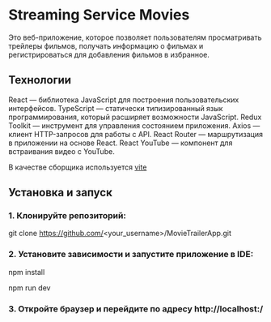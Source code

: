 # Streaming Service Movies

Это веб-приложение, которое позволяет пользователям просматривать трейлеры фильмов, получать информацию о фильмах и регистрироваться для добавления фильмов в избранное.

## Технологии

React — библиотека JavaScript для построения пользовательских интерфейсов.
TypeScript — статически типизированный язык программирования, который расширяет возможности JavaScript.
Redux Toolkit — инструмент для управления состоянием приложения.
Axios — клиент HTTP-запросов для работы с API.
React Router — маршрутизация в приложении на основе React.
React YouTube — компонент для встраивания видео с YouTube.

В качестве сборщика используется [vite](https://vitejs.dev/)

## Установка и запуск

### 1. Клонируйте репозиторий:

git clone https://github.com/<your_username>/MovieTrailerApp.git

### 2. Установите зависимости и запустите приложение в IDE:

npm install

npm run dev

### 3. Откройте браузер и перейдите по адресу http://localhost:<port>/
